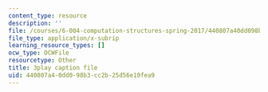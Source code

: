 ```yaml
---
content_type: resource
description: ''
file: /courses/6-004-computation-structures-spring-2017/440807a40dd098b3cc2b25d56e10fea9_q38KAGAKORk.srt
file_type: application/x-subrip
learning_resource_types: []
ocw_type: OCWFile
resourcetype: Other
title: 3play caption file
uid: 440807a4-0dd0-98b3-cc2b-25d56e10fea9
---
```

